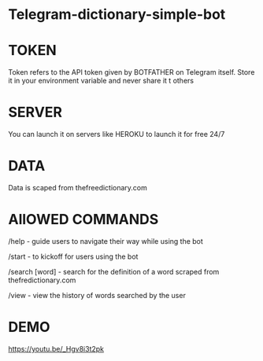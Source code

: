 # Telegram-dictionary-simple-bot


# TOKEN

Token refers to the API token given by BOTFATHER on Telegram itself. Store it in your environment variable and never share it t others

# SERVER

You can launch it on servers like HEROKU to launch it for free 24/7

# DATA

Data is scaped from thefreedictionary.com 

# AllOWED COMMANDS

/help - guide users to navigate their way while using the bot

/start - to kickoff for users using the bot 

/search [word] - search for the definition of a word scraped from thefredictionary.com

/view - view the history of words searched by the user

# DEMO

https://youtu.be/_Hgv8i3t2pk
